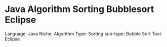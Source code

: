 # Java Algorithm Sorting Bubblesort Eclipse
Language: Java
Niche: Algorithm
Type: Sorting
sub-type: Bubble Sort
Tool: Eclipse
